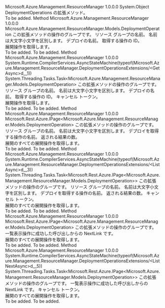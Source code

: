 <Type Name="DeploymentOperationsExtensions" FullName="Microsoft.Azure.Management.ResourceManager.DeploymentOperationsExtensions">
  <TypeSignature Language="C#" Value="public static class DeploymentOperationsExtensions" />
  <TypeSignature Language="ILAsm" Value=".class public auto ansi abstract sealed beforefieldinit DeploymentOperationsExtensions extends System.Object" />
  <TypeSignature Language="DocId" Value="T:Microsoft.Azure.Management.ResourceManager.DeploymentOperationsExtensions" />
  <TypeSignature Language="VB.NET" Value="Public Module DeploymentOperationsExtensions" />
  <TypeSignature Language="F#" Value="type DeploymentOperationsExtensions = class" />
  <AssemblyInfo>
    <AssemblyName>Microsoft.Azure.Management.ResourceManager</AssemblyName>
    <AssemblyVersion>1.0.0.0</AssemblyVersion>
  </AssemblyInfo>
  <Base>
    <BaseTypeName>System.Object</BaseTypeName>
  </Base>
  <Interfaces />
  <Docs>
    <summary>
            DeploymentOperations の拡張メソッド。
            </summary>
    <remarks>To be added.</remarks>
  </Docs>
  <Members>
    <Member MemberName="Get">
      <MemberSignature Language="C#" Value="public static Microsoft.Azure.Management.ResourceManager.Models.DeploymentOperation Get (this Microsoft.Azure.Management.ResourceManager.IDeploymentOperations operations, string resourceGroupName, string deploymentName, string operationId);" />
      <MemberSignature Language="ILAsm" Value=".method public static hidebysig class Microsoft.Azure.Management.ResourceManager.Models.DeploymentOperation Get(class Microsoft.Azure.Management.ResourceManager.IDeploymentOperations operations, string resourceGroupName, string deploymentName, string operationId) cil managed" />
      <MemberSignature Language="DocId" Value="M:Microsoft.Azure.Management.ResourceManager.DeploymentOperationsExtensions.Get(Microsoft.Azure.Management.ResourceManager.IDeploymentOperations,System.String,System.String,System.String)" />
      <MemberSignature Language="VB.NET" Value="&lt;Extension()&gt;&#xA;Public Function Get (operations As IDeploymentOperations, resourceGroupName As String, deploymentName As String, operationId As String) As DeploymentOperation" />
      <MemberSignature Language="F#" Value="static member Get : Microsoft.Azure.Management.ResourceManager.IDeploymentOperations * string * string * string -&gt; Microsoft.Azure.Management.ResourceManager.Models.DeploymentOperation" Usage="Microsoft.Azure.Management.ResourceManager.DeploymentOperationsExtensions.Get (operations, resourceGroupName, deploymentName, operationId)" />
      <MemberType>Method</MemberType>
      <AssemblyInfo>
        <AssemblyName>Microsoft.Azure.Management.ResourceManager</AssemblyName>
        <AssemblyVersion>1.0.0.0</AssemblyVersion>
      </AssemblyInfo>
      <ReturnValue>
        <ReturnType>Microsoft.Azure.Management.ResourceManager.Models.DeploymentOperation</ReturnType>
      </ReturnValue>
      <Parameters>
        <Parameter Name="operations" Type="Microsoft.Azure.Management.ResourceManager.IDeploymentOperations" RefType="this" />
        <Parameter Name="resourceGroupName" Type="System.String" />
        <Parameter Name="deploymentName" Type="System.String" />
        <Parameter Name="operationId" Type="System.String" />
      </Parameters>
      <Docs>
        <param name="operations">
            この拡張メソッドの操作のグループです。
            </param>
        <param name="resourceGroupName">
            リソース グループの名前。 名前は大文字小文字を区別します。
            </param>
        <param name="deploymentName">
            デプロイの名前。
            </param>
        <param name="operationId">
            取得する操作の ID。
            </param>
        <summary>
            展開操作を取得します。
            </summary>
        <returns>To be added.</returns>
        <remarks>To be added.</remarks>
      </Docs>
    </Member>
    <Member MemberName="GetAsync">
      <MemberSignature Language="C#" Value="public static System.Threading.Tasks.Task&lt;Microsoft.Azure.Management.ResourceManager.Models.DeploymentOperation&gt; GetAsync (this Microsoft.Azure.Management.ResourceManager.IDeploymentOperations operations, string resourceGroupName, string deploymentName, string operationId, System.Threading.CancellationToken cancellationToken = null);" />
      <MemberSignature Language="ILAsm" Value=".method public static hidebysig class System.Threading.Tasks.Task`1&lt;class Microsoft.Azure.Management.ResourceManager.Models.DeploymentOperation&gt; GetAsync(class Microsoft.Azure.Management.ResourceManager.IDeploymentOperations operations, string resourceGroupName, string deploymentName, string operationId, valuetype System.Threading.CancellationToken cancellationToken) cil managed" />
      <MemberSignature Language="DocId" Value="M:Microsoft.Azure.Management.ResourceManager.DeploymentOperationsExtensions.GetAsync(Microsoft.Azure.Management.ResourceManager.IDeploymentOperations,System.String,System.String,System.String,System.Threading.CancellationToken)" />
      <MemberSignature Language="F#" Value="static member GetAsync : Microsoft.Azure.Management.ResourceManager.IDeploymentOperations * string * string * string * System.Threading.CancellationToken -&gt; System.Threading.Tasks.Task&lt;Microsoft.Azure.Management.ResourceManager.Models.DeploymentOperation&gt;" Usage="Microsoft.Azure.Management.ResourceManager.DeploymentOperationsExtensions.GetAsync (operations, resourceGroupName, deploymentName, operationId, cancellationToken)" />
      <MemberType>Method</MemberType>
      <AssemblyInfo>
        <AssemblyName>Microsoft.Azure.Management.ResourceManager</AssemblyName>
        <AssemblyVersion>1.0.0.0</AssemblyVersion>
      </AssemblyInfo>
      <Attributes>
        <Attribute>
          <AttributeName>System.Runtime.CompilerServices.AsyncStateMachine(typeof(Microsoft.Azure.Management.ResourceManager.DeploymentOperationsExtensions/&lt;GetAsync&gt;d__1))</AttributeName>
        </Attribute>
      </Attributes>
      <ReturnValue>
        <ReturnType>System.Threading.Tasks.Task&lt;Microsoft.Azure.Management.ResourceManager.Models.DeploymentOperation&gt;</ReturnType>
      </ReturnValue>
      <Parameters>
        <Parameter Name="operations" Type="Microsoft.Azure.Management.ResourceManager.IDeploymentOperations" RefType="this" />
        <Parameter Name="resourceGroupName" Type="System.String" />
        <Parameter Name="deploymentName" Type="System.String" />
        <Parameter Name="operationId" Type="System.String" />
        <Parameter Name="cancellationToken" Type="System.Threading.CancellationToken" />
      </Parameters>
      <Docs>
        <param name="operations">
            この拡張メソッドの操作のグループです。
            </param>
        <param name="resourceGroupName">
            リソース グループの名前。 名前は大文字小文字を区別します。
            </param>
        <param name="deploymentName">
            デプロイの名前。
            </param>
        <param name="operationId">
            取得する操作の ID。
            </param>
        <param name="cancellationToken">
            キャンセル トークン。
            </param>
        <summary>
            展開操作を取得します。
            </summary>
        <returns>To be added.</returns>
        <remarks>To be added.</remarks>
      </Docs>
    </Member>
    <Member MemberName="List">
      <MemberSignature Language="C#" Value="public static Microsoft.Rest.Azure.IPage&lt;Microsoft.Azure.Management.ResourceManager.Models.DeploymentOperation&gt; List (this Microsoft.Azure.Management.ResourceManager.IDeploymentOperations operations, string resourceGroupName, string deploymentName, Nullable&lt;int&gt; top = null);" />
      <MemberSignature Language="ILAsm" Value=".method public static hidebysig class Microsoft.Rest.Azure.IPage`1&lt;class Microsoft.Azure.Management.ResourceManager.Models.DeploymentOperation&gt; List(class Microsoft.Azure.Management.ResourceManager.IDeploymentOperations operations, string resourceGroupName, string deploymentName, valuetype System.Nullable`1&lt;int32&gt; top) cil managed" />
      <MemberSignature Language="DocId" Value="M:Microsoft.Azure.Management.ResourceManager.DeploymentOperationsExtensions.List(Microsoft.Azure.Management.ResourceManager.IDeploymentOperations,System.String,System.String,System.Nullable{System.Int32})" />
      <MemberSignature Language="VB.NET" Value="&lt;Extension()&gt;&#xA;Public Function List (operations As IDeploymentOperations, resourceGroupName As String, deploymentName As String, Optional top As Nullable(Of Integer) = null) As IPage(Of DeploymentOperation)" />
      <MemberSignature Language="F#" Value="static member List : Microsoft.Azure.Management.ResourceManager.IDeploymentOperations * string * string * Nullable&lt;int&gt; -&gt; Microsoft.Rest.Azure.IPage&lt;Microsoft.Azure.Management.ResourceManager.Models.DeploymentOperation&gt;" Usage="Microsoft.Azure.Management.ResourceManager.DeploymentOperationsExtensions.List (operations, resourceGroupName, deploymentName, top)" />
      <MemberType>Method</MemberType>
      <AssemblyInfo>
        <AssemblyName>Microsoft.Azure.Management.ResourceManager</AssemblyName>
        <AssemblyVersion>1.0.0.0</AssemblyVersion>
      </AssemblyInfo>
      <ReturnValue>
        <ReturnType>Microsoft.Rest.Azure.IPage&lt;Microsoft.Azure.Management.ResourceManager.Models.DeploymentOperation&gt;</ReturnType>
      </ReturnValue>
      <Parameters>
        <Parameter Name="operations" Type="Microsoft.Azure.Management.ResourceManager.IDeploymentOperations" RefType="this" />
        <Parameter Name="resourceGroupName" Type="System.String" />
        <Parameter Name="deploymentName" Type="System.String" />
        <Parameter Name="top" Type="System.Nullable&lt;System.Int32&gt;" />
      </Parameters>
      <Docs>
        <param name="operations">
            この拡張メソッドの操作のグループです。
            </param>
        <param name="resourceGroupName">
            リソース グループの名前。 名前は大文字小文字を区別します。
            </param>
        <param name="deploymentName">
            デプロイを取得する操作の名前。
            </param>
        <param name="top">
            返される結果の数。
            </param>
        <summary>
            展開のすべての展開操作を取得します。
            </summary>
        <returns>To be added.</returns>
        <remarks>To be added.</remarks>
      </Docs>
    </Member>
    <Member MemberName="ListAsync">
      <MemberSignature Language="C#" Value="public static System.Threading.Tasks.Task&lt;Microsoft.Rest.Azure.IPage&lt;Microsoft.Azure.Management.ResourceManager.Models.DeploymentOperation&gt;&gt; ListAsync (this Microsoft.Azure.Management.ResourceManager.IDeploymentOperations operations, string resourceGroupName, string deploymentName, Nullable&lt;int&gt; top = null, System.Threading.CancellationToken cancellationToken = null);" />
      <MemberSignature Language="ILAsm" Value=".method public static hidebysig class System.Threading.Tasks.Task`1&lt;class Microsoft.Rest.Azure.IPage`1&lt;class Microsoft.Azure.Management.ResourceManager.Models.DeploymentOperation&gt;&gt; ListAsync(class Microsoft.Azure.Management.ResourceManager.IDeploymentOperations operations, string resourceGroupName, string deploymentName, valuetype System.Nullable`1&lt;int32&gt; top, valuetype System.Threading.CancellationToken cancellationToken) cil managed" />
      <MemberSignature Language="DocId" Value="M:Microsoft.Azure.Management.ResourceManager.DeploymentOperationsExtensions.ListAsync(Microsoft.Azure.Management.ResourceManager.IDeploymentOperations,System.String,System.String,System.Nullable{System.Int32},System.Threading.CancellationToken)" />
      <MemberSignature Language="F#" Value="static member ListAsync : Microsoft.Azure.Management.ResourceManager.IDeploymentOperations * string * string * Nullable&lt;int&gt; * System.Threading.CancellationToken -&gt; System.Threading.Tasks.Task&lt;Microsoft.Rest.Azure.IPage&lt;Microsoft.Azure.Management.ResourceManager.Models.DeploymentOperation&gt;&gt;" Usage="Microsoft.Azure.Management.ResourceManager.DeploymentOperationsExtensions.ListAsync (operations, resourceGroupName, deploymentName, top, cancellationToken)" />
      <MemberType>Method</MemberType>
      <AssemblyInfo>
        <AssemblyName>Microsoft.Azure.Management.ResourceManager</AssemblyName>
        <AssemblyVersion>1.0.0.0</AssemblyVersion>
      </AssemblyInfo>
      <Attributes>
        <Attribute>
          <AttributeName>System.Runtime.CompilerServices.AsyncStateMachine(typeof(Microsoft.Azure.Management.ResourceManager.DeploymentOperationsExtensions/&lt;ListAsync&gt;d__3))</AttributeName>
        </Attribute>
      </Attributes>
      <ReturnValue>
        <ReturnType>System.Threading.Tasks.Task&lt;Microsoft.Rest.Azure.IPage&lt;Microsoft.Azure.Management.ResourceManager.Models.DeploymentOperation&gt;&gt;</ReturnType>
      </ReturnValue>
      <Parameters>
        <Parameter Name="operations" Type="Microsoft.Azure.Management.ResourceManager.IDeploymentOperations" RefType="this" />
        <Parameter Name="resourceGroupName" Type="System.String" />
        <Parameter Name="deploymentName" Type="System.String" />
        <Parameter Name="top" Type="System.Nullable&lt;System.Int32&gt;" />
        <Parameter Name="cancellationToken" Type="System.Threading.CancellationToken" />
      </Parameters>
      <Docs>
        <param name="operations">
            この拡張メソッドの操作のグループです。
            </param>
        <param name="resourceGroupName">
            リソース グループの名前。 名前は大文字小文字を区別します。
            </param>
        <param name="deploymentName">
            デプロイを取得する操作の名前。
            </param>
        <param name="top">
            返される結果の数。
            </param>
        <param name="cancellationToken">
            キャンセル トークン。
            </param>
        <summary>
            展開のすべての展開操作を取得します。
            </summary>
        <returns>To be added.</returns>
        <remarks>To be added.</remarks>
      </Docs>
    </Member>
    <Member MemberName="ListNext">
      <MemberSignature Language="C#" Value="public static Microsoft.Rest.Azure.IPage&lt;Microsoft.Azure.Management.ResourceManager.Models.DeploymentOperation&gt; ListNext (this Microsoft.Azure.Management.ResourceManager.IDeploymentOperations operations, string nextPageLink);" />
      <MemberSignature Language="ILAsm" Value=".method public static hidebysig class Microsoft.Rest.Azure.IPage`1&lt;class Microsoft.Azure.Management.ResourceManager.Models.DeploymentOperation&gt; ListNext(class Microsoft.Azure.Management.ResourceManager.IDeploymentOperations operations, string nextPageLink) cil managed" />
      <MemberSignature Language="DocId" Value="M:Microsoft.Azure.Management.ResourceManager.DeploymentOperationsExtensions.ListNext(Microsoft.Azure.Management.ResourceManager.IDeploymentOperations,System.String)" />
      <MemberSignature Language="VB.NET" Value="&lt;Extension()&gt;&#xA;Public Function ListNext (operations As IDeploymentOperations, nextPageLink As String) As IPage(Of DeploymentOperation)" />
      <MemberSignature Language="F#" Value="static member ListNext : Microsoft.Azure.Management.ResourceManager.IDeploymentOperations * string -&gt; Microsoft.Rest.Azure.IPage&lt;Microsoft.Azure.Management.ResourceManager.Models.DeploymentOperation&gt;" Usage="Microsoft.Azure.Management.ResourceManager.DeploymentOperationsExtensions.ListNext (operations, nextPageLink)" />
      <MemberType>Method</MemberType>
      <AssemblyInfo>
        <AssemblyName>Microsoft.Azure.Management.ResourceManager</AssemblyName>
        <AssemblyVersion>1.0.0.0</AssemblyVersion>
      </AssemblyInfo>
      <ReturnValue>
        <ReturnType>Microsoft.Rest.Azure.IPage&lt;Microsoft.Azure.Management.ResourceManager.Models.DeploymentOperation&gt;</ReturnType>
      </ReturnValue>
      <Parameters>
        <Parameter Name="operations" Type="Microsoft.Azure.Management.ResourceManager.IDeploymentOperations" RefType="this" />
        <Parameter Name="nextPageLink" Type="System.String" />
      </Parameters>
      <Docs>
        <param name="operations">
            この拡張メソッドの操作のグループです。
            </param>
        <param name="nextPageLink">
            一覧表示操作に成功した呼び出しからの NextLink です。
            </param>
        <summary>
            展開のすべての展開操作を取得します。
            </summary>
        <returns>To be added.</returns>
        <remarks>To be added.</remarks>
      </Docs>
    </Member>
    <Member MemberName="ListNextAsync">
      <MemberSignature Language="C#" Value="public static System.Threading.Tasks.Task&lt;Microsoft.Rest.Azure.IPage&lt;Microsoft.Azure.Management.ResourceManager.Models.DeploymentOperation&gt;&gt; ListNextAsync (this Microsoft.Azure.Management.ResourceManager.IDeploymentOperations operations, string nextPageLink, System.Threading.CancellationToken cancellationToken = null);" />
      <MemberSignature Language="ILAsm" Value=".method public static hidebysig class System.Threading.Tasks.Task`1&lt;class Microsoft.Rest.Azure.IPage`1&lt;class Microsoft.Azure.Management.ResourceManager.Models.DeploymentOperation&gt;&gt; ListNextAsync(class Microsoft.Azure.Management.ResourceManager.IDeploymentOperations operations, string nextPageLink, valuetype System.Threading.CancellationToken cancellationToken) cil managed" />
      <MemberSignature Language="DocId" Value="M:Microsoft.Azure.Management.ResourceManager.DeploymentOperationsExtensions.ListNextAsync(Microsoft.Azure.Management.ResourceManager.IDeploymentOperations,System.String,System.Threading.CancellationToken)" />
      <MemberSignature Language="F#" Value="static member ListNextAsync : Microsoft.Azure.Management.ResourceManager.IDeploymentOperations * string * System.Threading.CancellationToken -&gt; System.Threading.Tasks.Task&lt;Microsoft.Rest.Azure.IPage&lt;Microsoft.Azure.Management.ResourceManager.Models.DeploymentOperation&gt;&gt;" Usage="Microsoft.Azure.Management.ResourceManager.DeploymentOperationsExtensions.ListNextAsync (operations, nextPageLink, cancellationToken)" />
      <MemberType>Method</MemberType>
      <AssemblyInfo>
        <AssemblyName>Microsoft.Azure.Management.ResourceManager</AssemblyName>
        <AssemblyVersion>1.0.0.0</AssemblyVersion>
      </AssemblyInfo>
      <Attributes>
        <Attribute>
          <AttributeName>System.Runtime.CompilerServices.AsyncStateMachine(typeof(Microsoft.Azure.Management.ResourceManager.DeploymentOperationsExtensions/&lt;ListNextAsync&gt;d__5))</AttributeName>
        </Attribute>
      </Attributes>
      <ReturnValue>
        <ReturnType>System.Threading.Tasks.Task&lt;Microsoft.Rest.Azure.IPage&lt;Microsoft.Azure.Management.ResourceManager.Models.DeploymentOperation&gt;&gt;</ReturnType>
      </ReturnValue>
      <Parameters>
        <Parameter Name="operations" Type="Microsoft.Azure.Management.ResourceManager.IDeploymentOperations" RefType="this" />
        <Parameter Name="nextPageLink" Type="System.String" />
        <Parameter Name="cancellationToken" Type="System.Threading.CancellationToken" />
      </Parameters>
      <Docs>
        <param name="operations">
            この拡張メソッドの操作のグループです。
            </param>
        <param name="nextPageLink">
            一覧表示操作に成功した呼び出しからの NextLink です。
            </param>
        <param name="cancellationToken">
            キャンセル トークン。
            </param>
        <summary>
            展開のすべての展開操作を取得します。
            </summary>
        <returns>To be added.</returns>
        <remarks>To be added.</remarks>
      </Docs>
    </Member>
  </Members>
</Type>
